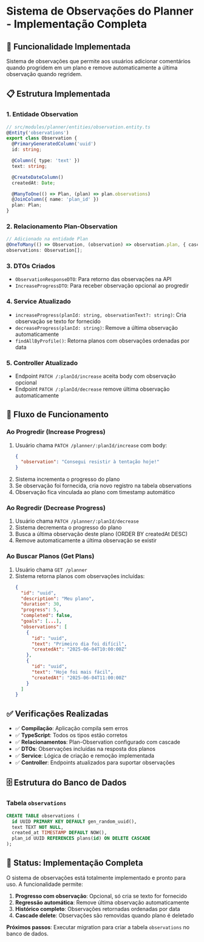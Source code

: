 # Sistema de Observações do Planner - Implementação Completa

## 🎯 Funcionalidade Implementada

Sistema de observações que permite aos usuários adicionar comentários quando progridem em um plano e remove automaticamente a última observação quando regridem.

## 📋 Estrutura Implementada

### 1. **Entidade Observation**

```typescript
// src/modules/planner/entities/observation.entity.ts
@Entity('observations')
export class Observation {
  @PrimaryGeneratedColumn('uuid')
  id: string;

  @Column({ type: 'text' })
  text: string;

  @CreateDateColumn()
  createdAt: Date;

  @ManyToOne(() => Plan, (plan) => plan.observations)
  @JoinColumn({ name: 'plan_id' })
  plan: Plan;
}
```

### 2. **Relacionamento Plan-Observation**

```typescript
// Adicionado na entidade Plan
@OneToMany(() => Observation, (observation) => observation.plan, { cascade: true })
observations: Observation[];
```

### 3. **DTOs Criados**

- `ObservationResponseDTO`: Para retorno das observações na API
- `IncreaseProgressDTO`: Para receber observação opcional ao progredir

### 4. **Service Atualizado**

- `increaseProgress(planId: string, observationText?: string)`: Cria observação se texto for fornecido
- `decreaseProgress(planId: string)`: Remove a última observação automaticamente
- `findAllByProfile()`: Retorna planos com observações ordenadas por data

### 5. **Controller Atualizado**

- Endpoint `PATCH /:planId/increase` aceita body com observação opcional
- Endpoint `PATCH /:planId/decrease` remove última observação automaticamente

## 🔄 Fluxo de Funcionamento

### **Ao Progredir (Increase Progress)**

1. Usuário chama `PATCH /planner/:planId/increase` com body:
   ```json
   {
     "observation": "Consegui resistir à tentação hoje!"
   }
   ```
2. Sistema incrementa o progresso do plano
3. Se observação foi fornecida, cria novo registro na tabela observations
4. Observação fica vinculada ao plano com timestamp automático

### **Ao Regredir (Decrease Progress)**

1. Usuário chama `PATCH /planner/:planId/decrease`
2. Sistema decrementa o progresso do plano
3. Busca a última observação deste plano (ORDER BY createdAt DESC)
4. Remove automaticamente a última observação se existir

### **Ao Buscar Planos (Get Plans)**

1. Usuário chama `GET /planner`
2. Sistema retorna planos com observações incluídas:
   ```json
   {
     "id": "uuid",
     "description": "Meu plano",
     "duration": 30,
     "progress": 5,
     "completed": false,
     "goals": [...],
     "observations": [
       {
         "id": "uuid",
         "text": "Primeiro dia foi difícil",
         "createdAt": "2025-06-04T10:00:00Z"
       },
       {
         "id": "uuid",
         "text": "Hoje foi mais fácil",
         "createdAt": "2025-06-04T11:00:00Z"
       }
     ]
   }
   ```

## ✅ Verificações Realizadas

- ✅ **Compilação**: Aplicação compila sem erros
- ✅ **TypeScript**: Todos os tipos estão corretos
- ✅ **Relacionamentos**: Plan-Observation configurado com cascade
- ✅ **DTOs**: Observações incluídas na resposta dos planos
- ✅ **Service**: Lógica de criação e remoção implementada
- ✅ **Controller**: Endpoints atualizados para suportar observações

## 🗄️ Estrutura do Banco de Dados

### Tabela `observations`

```sql
CREATE TABLE observations (
  id UUID PRIMARY KEY DEFAULT gen_random_uuid(),
  text TEXT NOT NULL,
  created_at TIMESTAMP DEFAULT NOW(),
  plan_id UUID REFERENCES plans(id) ON DELETE CASCADE
);
```

## 🚀 Status: Implementação Completa

O sistema de observações está totalmente implementado e pronto para uso. A funcionalidade permite:

1. **Progresso com observação**: Opcional, só cria se texto for fornecido
2. **Regressão automática**: Remove última observação automaticamente
3. **Histórico completo**: Observações retornadas ordenadas por data
4. **Cascade delete**: Observações são removidas quando plano é deletado

**Próximos passos**: Executar migration para criar a tabela `observations` no banco de dados.
